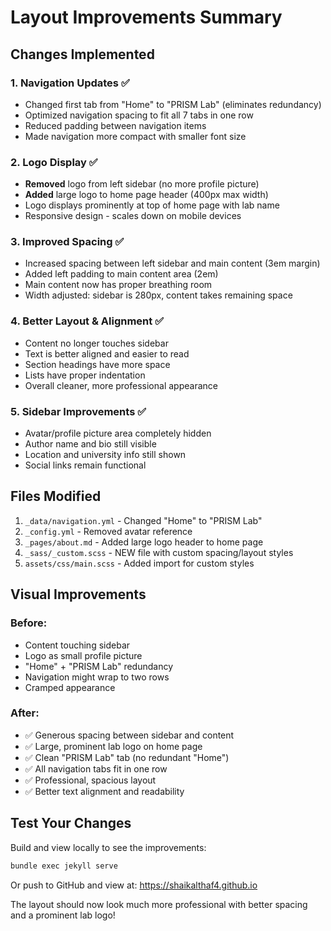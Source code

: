 # Layout Improvements Summary

## Changes Implemented

### 1. Navigation Updates ✅
- Changed first tab from "Home" to "PRISM Lab" (eliminates redundancy)
- Optimized navigation spacing to fit all 7 tabs in one row
- Reduced padding between navigation items
- Made navigation more compact with smaller font size

### 2. Logo Display ✅
- **Removed** logo from left sidebar (no more profile picture)
- **Added** large logo to home page header (400px max width)
- Logo displays prominently at top of home page with lab name
- Responsive design - scales down on mobile devices

### 3. Improved Spacing ✅
- Increased spacing between left sidebar and main content (3em margin)
- Added left padding to main content area (2em)
- Main content now has proper breathing room
- Width adjusted: sidebar is 280px, content takes remaining space

### 4. Better Layout & Alignment ✅
- Content no longer touches sidebar
- Text is better aligned and easier to read
- Section headings have more space
- Lists have proper indentation
- Overall cleaner, more professional appearance

### 5. Sidebar Improvements ✅
- Avatar/profile picture area completely hidden
- Author name and bio still visible
- Location and university info still shown
- Social links remain functional

## Files Modified

1. `_data/navigation.yml` - Changed "Home" to "PRISM Lab"
2. `_config.yml` - Removed avatar reference
3. `_pages/about.md` - Added large logo header to home page
4. `_sass/_custom.scss` - NEW file with custom spacing/layout styles
5. `assets/css/main.scss` - Added import for custom styles

## Visual Improvements

### Before:
- Content touching sidebar
- Logo as small profile picture
- "Home" + "PRISM Lab" redundancy
- Navigation might wrap to two rows
- Cramped appearance

### After:
- ✅ Generous spacing between sidebar and content
- ✅ Large, prominent lab logo on home page
- ✅ Clean "PRISM Lab" tab (no redundant "Home")
- ✅ All navigation tabs fit in one row
- ✅ Professional, spacious layout
- ✅ Better text alignment and readability

## Test Your Changes

Build and view locally to see the improvements:
```bash
bundle exec jekyll serve
```

Or push to GitHub and view at: https://shaikalthaf4.github.io

The layout should now look much more professional with better spacing and a prominent lab logo!
